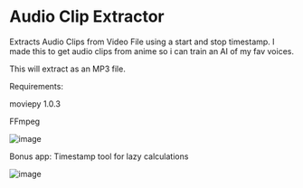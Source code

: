 # Audio Clip Extractor
Extracts Audio Clips from Video File using a start and stop timestamp. I made this to get audio clips from anime so i can train an AI of my fav voices. 

This will extract as an MP3 file.

Requirements: 

moviepy 1.0.3

FFmpeg


![image](https://github.com/user-attachments/assets/3be9d34f-55f4-407d-b95c-4012e0e805ce)


Bonus app: Timestamp tool for lazy calculations 

![image](https://github.com/user-attachments/assets/ddfec903-22d2-425b-9ab5-553bbb60f3e6)
